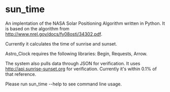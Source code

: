 # sun_time
An implentation of the NASA Solar Positioning Algorithm written in Python. It is based on the algorithm from  http://www.nrel.gov/docs/fy08osti/34302.pdf. 

Currently it calculates the time of sunrise and sunset. 

Astro_Clock requires the following libraries: Begin, Requests, Arrow.

The system also pulls data through JSON for verification. It uses http://api.sunrise-sunset.org for verification. Currently it's within 0.1% of that reference. 

Please run sun_time --help to see command line usage.
